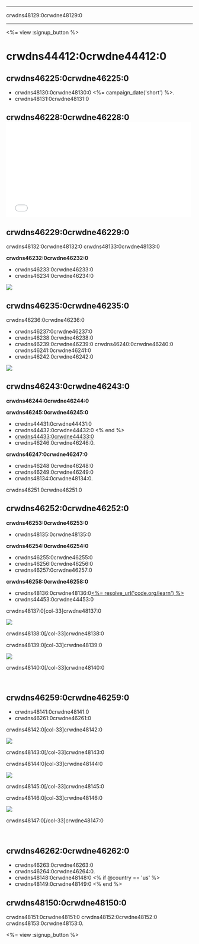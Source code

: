* * *

crwdns48129:0crwdne48129:0

* * *

<%= view :signup_button %>

# crwdns44412:0crwdne44412:0

## crwdns46225:0crwdne46225:0

  * crwdns48130:0crwdne48130:0 <%= campaign_date('short') %>.
  * crwdns48131:0crwdne48131:0

## crwdns46228:0crwdne46228:0 <iframe width="500" height="255" src="//www.youtube.com/embed/tQeSke4hIds" frameborder="0" allowfullscreen></iframe>
## crwdns46229:0crwdne46229:0

crwdns48132:0crwdne48132:0 crwdns48133:0crwdne48133:0

**crwdns46232:0crwdne46232:0**

  * crwdns46233:0crwdne46233:0
  * crwdns46234:0crwdne46234:0

[![](/images/tutorials.png)](<%= resolve_url('https://code.org/learn') %>)

## crwdns46235:0crwdne46235:0

crwdns46236:0crwdne46236:0

  * crwdns46237:0crwdne46237:0
  * crwdns46238:0crwdne46238:0
  * crwdns46239:0crwdne46239:0 crwdns46240:0crwdne46240:0 crwdns46241:0crwdne46241:0
  * crwdns46242:0crwdne46242:0

![](/images/group_ipad.jpg)</a>

## crwdns46243:0crwdne46243:0

**crwdns46244:0crwdne46244:0**

**crwdns46245:0crwdne46245:0**

  * crwdns44431:0crwdne44431:0
  * crwdns44432:0crwdne44432:0 <% end %>
  * [crwdns44433:0crwdne44433:0](https://www.youtube.com/watch?v=6XvmhE1J9PY)
  * crwdns46246:0crwdne46246:0.

**crwdns46247:0crwdne46247:0**

  * crwdns46248:0crwdne46248:0
  * crwdns46249:0crwdne46249:0
  * crwdns48134:0crwdne48134:0.

crwdns46251:0crwdne46251:0

## crwdns46252:0crwdne46252:0

**crwdns46253:0crwdne46253:0**

  * crwdns48135:0crwdne48135:0 

**crwdns46254:0crwdne46254:0**

  * crwdns46255:0crwdne46255:0
  * crwdns46256:0crwdne46256:0
  * crwdns46257:0crwdne46257:0

**crwdns46258:0crwdne46258:0**

  * crwdns48136:0crwdne48136:0[<%= resolve_url('code.org/learn') %>](<%= resolve_url('https://code.org/learn') %>)
  * crwdns44453:0crwdne44453:0

crwdns48137:0[col-33]crwdne48137:0

![](/images/highschoolgirls.jpeg)</a>

crwdns48138:0[/col-33]crwdne48138:0

crwdns48139:0[col-33]crwdne48139:0

![](/images/group_ar.jpg)</a>

crwdns48140:0[/col-33]crwdne48140:0

<p style="clear:both">
  &nbsp;
</p>

## crwdns46259:0crwdne46259:0

  * crwdns48141:0crwdne48141:0
  * crwdns46261:0crwdne46261:0

crwdns48142:0[col-33]crwdne48142:0

![](/images/celebrate2.jpeg)</a>

crwdns48143:0[/col-33]crwdne48143:0

crwdns48144:0[col-33]crwdne48144:0

![](/images/highlight-certificates.jpg)</a>

crwdns48145:0[/col-33]crwdne48145:0

crwdns48146:0[col-33]crwdne48146:0

![](/images/boy-certificate.jpg)</a>

crwdns48147:0[/col-33]crwdne48147:0

<p style="clear:both">
  &nbsp;
</p>

## crwdns46262:0crwdne46262:0

  * crwdns46263:0crwdne46263:0 
  * crwdns46264:0crwdne46264:0.
  * crwdns48148:0crwdne48148:0 <% if @country == 'us' %>
  * crwdns48149:0crwdne48149:0 <% end %>

## crwdns48150:0crwdne48150:0

crwdns48151:0crwdne48151:0 crwdns48152:0crwdne48152:0 crwdns48153:0crwdne48153:0.

<%= view :signup_button %>